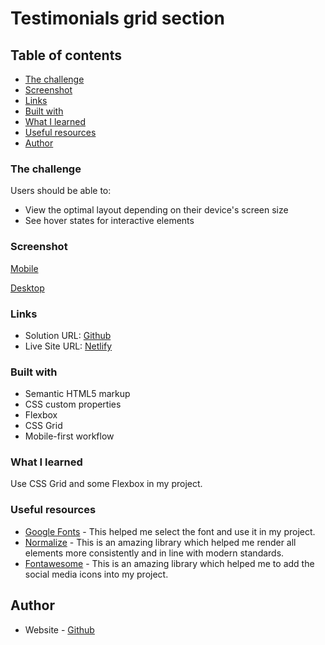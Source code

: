 # Testimonials grid section

## Table of contents

  - [The challenge](#the-challenge)
  - [Screenshot](#screenshot)
  - [Links](#links)
  - [Built with](#built-with)
  - [What I learned](#what-i-learned)
  - [Useful resources](#useful-resources)
  - [Author](#author)

### The challenge

Users should be able to:

- View the optimal layout depending on their device's screen size
- See hover states for interactive elements

### Screenshot

[Mobile](images/mobile.png)

[Desktop](images/desktop.png)

### Links

- Solution URL: [Github](https://github.com/juanptsanchez/testimonials_grid_section)
- Live Site URL: [Netlify](https://testimonials-css-grid-section.netlify.app/)

### Built with

- Semantic HTML5 markup
- CSS custom properties
- Flexbox
- CSS Grid
- Mobile-first workflow

### What I learned

Use CSS Grid and some Flexbox in my project. 

### Useful resources

- [Google Fonts](https://fonts.google.com/) - This helped me select the font and use it in my project.
- [Normalize](https://necolas.github.io/normalize.css/) - This is an amazing library which helped me render all elements more consistently and in line with modern standards.
- [Fontawesome](https://fontawesome.com/) - This is an amazing library which helped me to add the social media icons into my project.

## Author

- Website - [Github](https://github.com/juanptsanchez)
